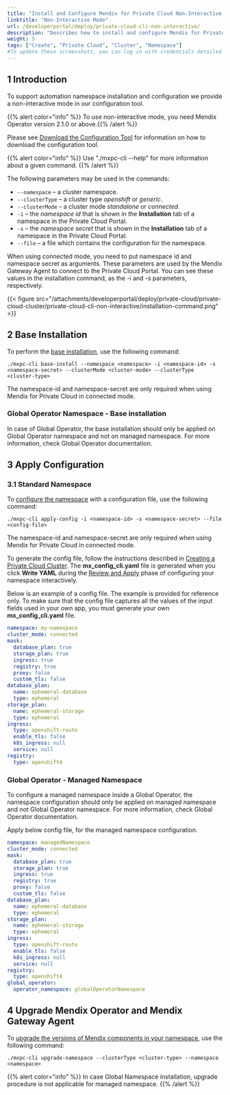 ```yaml
---
title: "Install and Configure Mendix for Private Cloud Non-Interactive Mode"
linktitle: "Non-Interactive Mode"
url: /developerportal/deploy/private-cloud-cli-non-interactive/
description: "Describes how to install and configure Mendix for Private Cloud in non-interactive mode"
weight: 5
tags: ["Create", "Private Cloud", "Cluster", "Namespace"]
#To update these screenshots, you can log in with credentials detailed in How to Update Screenshots Using Team Apps.
---
```


## 1 Introduction

To support automation namespace installation and configuration we provide a non-interactive mode in our configuration tool.

{{% alert color="info" %}} To use non-interactive mode, you need Mendix Operator version 2.1.0 or above.{{% /alert %}}

Please see [Download the Configuration Tool](/developerportal/deploy/private-cloud-cluster/#download-configuration-tool) for information on how to download the configuration tool.

{{% alert color="info" %}} Use "./mxpc-cli <command> --help" for more information about a given command. {{% /alert %}}

The following parameters may be used in the commands:
  
* `--namespace` – a cluster namespace.
* `--clusterType` – a cluster type *openshift* or *generic*.
* `--clusterMode` – a cluster mode *standalone* or *connected*.
* `-i` – the *namespace id* that is shown in the **Installation** tab of a namespace in the Private Cloud Portal.
* `-s` – the *namespace secret* that is shown in the **Installation** tab of a namespace in the Private Cloud Portal.
* `--file` – a file which contains the configuration for the namespace.

When using connected mode, you need to put namespace id and namespace secret as arguments. These parameters are used by the Mendix Gateway Agent to connect to the Private Cloud Portal. You can see these values in the installation command, as the -i and -s parameters, respectively.

{{< figure src="/attachments/developerportal/deploy/private-cloud/private-cloud-cluster/private-cloud-cli-non-interactive/installation-command.png" >}}

## 2 Base Installation

To perform the [base installation](/developerportal/deploy/private-cloud-cluster/#base-installation), use the following command:

```shell {linenos=false}
./mxpc-cli base-install --namespace <namespace> -i <namespace-id> -s <namespace-secret> --clusterMode <cluster-mode> --clusterType <cluster-type>
```

The namespace-id and namespace-secret are only required when using Mendix for Private Cloud in connected mode.

### Global Operator Namespace - Base installation

In case of Global Operator, the base installation should only be applied on Global Operator namespace and not on managed namespace. For more information, check Global Operator documentation.

## 3 Apply Configuration

### 3.1 Standard Namespace
To [configure the namespace](/developerportal/deploy/private-cloud-cluster/#configure-namespace) with a configuration file, use the following command:

```shell {linenos=false}
./mxpc-cli apply-config -i <namespace-id> -s <namespace-secret> --file <config-file>
```

The namespace-id and namespace-secret are only required when using Mendix for Private Cloud in connected mode.

To generate the config file, follow the instructions described in [Creating a Private Cloud Cluster](/developerportal/deploy/private-cloud-cluster/). The **mx_config_cli.yaml** file is generated when you click **Write YAML** during the [Review and Apply](/developerportal/deploy/private-cloud-cluster/#review-apply) phase of configuring your namespace interactively.

Below is an example of a config file. The example is provided for reference only. To make sure that the config file captures all the values of the input fields used in your own app, you must generate your own **mx_config_cli.yaml** file.

```yaml
namespace: my-namespace
cluster_mode: connected
mask:
  database_plan: true
  storage_plan: true
  ingress: true
  registry: true
  proxy: false
  custom_tls: false
database_plan:
  name: ephemeral-database
  type: ephemeral
storage_plan:
  name: ephemeral-storage
  type: ephemeral
ingress:
  type: openshift-route
  enable_tls: false
  k8s_ingress: null
  service: null
registry:
  type: openshift4
```

### Global Operator - Managed Namespace 

To configure a managed namespace inside a Global Operator, the namespace configuration should only be applied on managed namespace and not Global Operator namespace. For more information, check Global Operator documentation.

Apply below config file, for the managed namespace configuration.

```yaml
namespace: managedNamespace
cluster_mode: connected
mask:
  database_plan: true
  storage_plan: true
  ingress: true
  registry: true
  proxy: false
  custom_tls: false
database_plan:
  name: ephemeral-database
  type: ephemeral
storage_plan:
  name: ephemeral-storage
  type: ephemeral
ingress:
  type: openshift-route
  enable_tls: false
  k8s_ingress: null
  service: null
registry:
  type: openshift4
global_operator:
  operator_namespace: globalOperatorNamespace
```

## 4 Upgrade Mendix Operator and Mendix Gateway Agent

To [upgrade the versions of Mendix components in your namespace](/developerportal/deploy/private-cloud-upgrade-guide/#upgrade-cluster), use the following command:

```shell {linenos=false}
./mxpc-cli upgrade-namespace --clusterType <cluster-type> --namespace <namespace>

```

{{% alert color="info" %}}
In case Global Namespace installation, upgrade procedure is not applicable for managed namespace.
{{% /alert %}}


